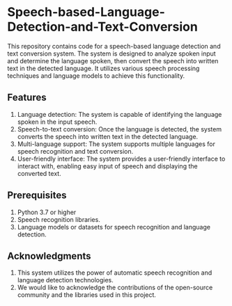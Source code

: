 # Speech-based-Language-Detection-and-Text-Conversion

This repository contains code for a speech-based language detection and text conversion system. The system is designed to analyze spoken input and determine the language spoken, then convert the speech into written text in the detected language. It utilizes various speech processing techniques and language models to achieve this functionality.

## Features

1. Language detection: The system is capable of identifying the language spoken in the input speech.
2. Speech-to-text conversion: Once the language is detected, the system converts the speech into written text in the detected language.
3. Multi-language support: The system supports multiple languages for speech recognition and text conversion.
4. User-friendly interface: The system provides a user-friendly interface to interact with, enabling easy input of speech and displaying the converted text.

## Prerequisites

1. Python 3.7 or higher
2. Speech recognition libraries.
3. Language models or datasets for speech recognition and language detection.

## Acknowledgments

1. This system utilizes the power of automatic speech recognition and language detection technologies.
2. We would like to acknowledge the contributions of the open-source community and the libraries used in this project.
